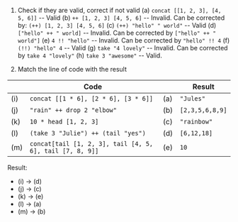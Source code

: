 1. Check if they are valid, correct if not valid
    (a) `concat [[1, 2, 3], [4, 5, 6]]` -- Valid
    (b) `++ [1, 2, 3] [4, 5, 6]` -- Invalid. Can be corrected by: `(++) [1, 2, 3] [4, 5, 6]`
    (c) `(++) "hello" " world"` -- Valid
    (d) `["hello" ++ " world]` -- Invalid. Can be corrected by `["hello" ++ " world"]`
    (e) `4 !! "hello"` -- Invalid. Can be corrected by `"hello" !! 4`
    (f) `(!!) "hello" 4` -- Valid
    (g) `take "4 lovely"` -- Invalid. Can be corrected by `take 4 "lovely"`
    (h) `take 3 "awesome"` -- Valid.

2. Match the line of code with the result

  |&nbsp; | Code | &nbsp; | Result |
  |---|---|---|---|
  |(i) | `concat [[1 * 6], [2 * 6], [3 * 6]]` | (a) | `"Jules"`|
  |(j) | `"rain" ++ drop 2 "elbow"` | (b) | `[2,3,5,6,8,9]` |
  |(k) | `10 * head [1, 2, 3]` | (c) | `"rainbow"` |
  |(l) | `(take 3 "Julie") ++ (tail "yes")` | (d) | `[6,12,18]` |
  |(m) | `concat[tail [1, 2, 3], tail [4, 5, 6], tail [7, 8, 9]]` | (e) | `10`|

  Result:

  * (i) &rarr; (d)
  * (j) &rarr; (c)
  * (k) &rarr; (e)
  * (l) &rarr; (a)
  * (m) &rarr; (b)
  
  
